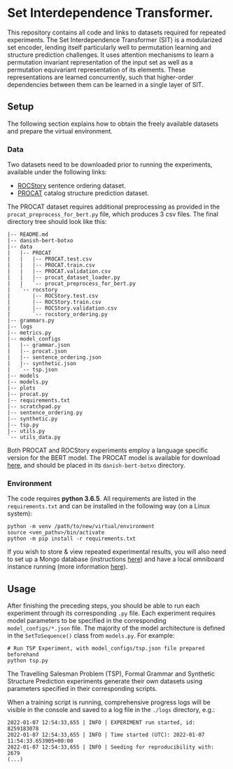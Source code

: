 # Set Interdependence Transformer.
This repository contains all code and links to datasets required for repeated experiments. The Set Interdependence Transformer (SIT) is a modularized set encoder, lending itself particularly well to permutation learning and structure prediction challenges. It uses attention mechanisms to learn a permutation invariant representation of the input set as well as a permutation equivariant representation of its elements. These representations are learned concurrently, such that higher-order dependencies between them can be learned in a single layer of SIT.

## Setup

The following section explains how to obtain the freely available datasets and prepare the virtual environment.

### Data
Two datasets need to be downloaded prior to running the experiments, available under the following links:
    
- [ROCStory](https://cs.rochester.edu/nlp/rocstories) sentence ordering dataset.
- [PROCAT](https://doi.org/10.6084/m9.figshare.14709507) catalog structure prediction dataset.

The PROCAT dataset requires additional preprocessing as provided in the `procat_preprocess_for_bert.py` file, which produces 3 csv files. The final directory tree should look like this:

```
|-- README.md
|-- danish-bert-botxo
|-- data
|   |-- PROCAT
|   |   |-- PROCAT.test.csv
|   |   |-- PROCAT.train.csv
|   |   |-- PROCAT.validation.csv
|   |   |-- procat_dataset_loader.py
|   |   `-- procat_preprocess_for_bert.py
|   `-- rocstory
|       |-- ROCStory.test.csv
|       |-- ROCStory.train.csv
|       |-- ROCStory.validation.csv
|       `-- rocstory_ordering.py
|-- grammars.py
|-- logs
|-- metrics.py
|-- model_configs
|   |-- grammar.json
|   |-- procat.json
|   |-- sentence_ordering.json
|   |-- synthetic.json
|   `-- tsp.json
|-- models
|-- models.py
|-- plots
|-- procat.py
|-- requirements.txt
|-- scratchpad.py
|-- sentence_ordering.py
|-- synthetic.py
|-- tsp.py
|-- utils.py
`-- utils_data.py
```

Both PROCAT and ROCStory experiments employ a language specific version for the BERT model. The PROCAT model is available for download [here](https://github.com/certainlyio/nordic_bert),
and should be placed in its `danish-bert-botxo` directory.

### Environment

The code requires **python 3.6.5**. All requirements are listed in the `requirements.txt` and can be installed in the following way (on a Linux system):

```
python -m venv /path/to/new/virtual/environment
source <ven_pathv>/bin/activate
python -m pip install -r requirements.txt
```

If you wish to store & view repeated experimental results, you will also need to set up a Mongo database (instructions [here](https://docs.mongodb.com/manual/installation/#std-label-tutorial-installation)) and have a local omniboard instance running (more information [here](https://github.com/vivekratnavel/omniboard)).

## Usage

After finishing the preceding steps, you should be able to run each experiment through its corresponding `.py` file. Each experiment requires model parameters to be specified in the corresponding `model_configs/*.json` file. The majority of the model architecture is defined in the `SetToSequence()` class from `models.py`. For example:

```
# Run TSP Experiment, with model_configs/tsp.json file prepared beforehand
python tsp.py
```

The Travelling Salesman Problem (TSP), Formal Grammar and Synthetic Structure Prediction experiments generate their own datasets using parameters specified in their corresponding scripts. 

When a training script is running, comprehensive progress logs will be visible in the console and saved to a log file in the `./logs` directory, e.g.:

```
2022-01-07 12:54:33,655 | INFO | EXPERIMENT run started, id: 8259183078
2022-01-07 12:54:33,655 | INFO | Time started (UTC): 2022-01-07 11:54:33.653905+00:00
2022-01-07 12:54:33,655 | INFO | Seeding for reproducibility with: 2679
(...)
```

